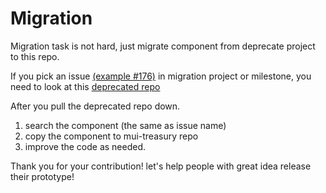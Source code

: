 # Migration

Migration task is not hard, just migrate component from deprecate project to this repo.

If you pick an issue [(example #176)](https://github.com/siriwatknp/mui-treasury/issues/176) in migration project or milestone, you need to look at this [deprecated repo](https://github.com/siriwatknp/mui-treasury-deprecate)

After you pull the deprecated repo down.
1. search the component (the same as issue name)
2. copy the component to mui-treasury repo
3. improve the code as needed.

Thank you for your contribution! let's help people with great idea release their prototype!
